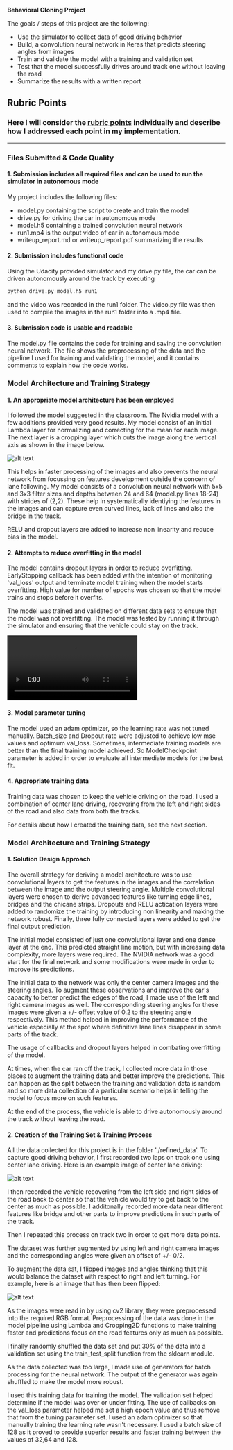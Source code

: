 **Behavioral Cloning Project**

The goals / steps of this project are the following:
* Use the simulator to collect data of good driving behavior
* Build, a convolution neural network in Keras that predicts steering angles from images
* Train and validate the model with a training and validation set
* Test that the model successfully drives around track one without leaving the road
* Summarize the results with a written report


[//]: # (Image References)

[image1]: ./output_images/center_image.png "Center camera image"
[image2]: ./output_images/flipped.png "Flipped image"
[image3]: ./output_images/cropped.png "Cropped image"
[video1]: ./run1.mp4 "Output video"

## Rubric Points
### Here I will consider the [rubric points](https://review.udacity.com/#!/rubrics/432/view) individually and describe how I addressed each point in my implementation.  

---
### Files Submitted & Code Quality

#### 1. Submission includes all required files and can be used to run the simulator in autonomous mode

My project includes the following files:
* model.py containing the script to create and train the model
* drive.py for driving the car in autonomous mode
* model.h5 containing a trained convolution neural network 
* run1.mp4 is the output video of car in autonomous mode
* writeup_report.md or writeup_report.pdf summarizing the results

#### 2. Submission includes functional code
Using the Udacity provided simulator and my drive.py file, the car can be driven autonomously around the track by executing 
```sh
python drive.py model.h5 run1
```
and the video was recorded in the run1 folder. The video.py file was then used to compile the images in the run1 folder into a .mp4 file.

#### 3. Submission code is usable and readable

The model.py file contains the code for training and saving the convolution neural network. The file shows the preprocessing of the data and the pipeline I used for training and validating the model, and it contains comments to explain how the code works.

### Model Architecture and Training Strategy

#### 1. An appropriate model architecture has been employed

I followed the model suggested in the classroom. The Nvidia model with a few additions provided very good results.
My model consist of an initial Lambda layer for normalizing and correcting for the mean for each image. The next layer is a cropping layer which cuts the image along the vertical axis as shown in the image below.

![alt text][image3]

This helps in faster processing of the images and also prevents the neural network from focussing on features development outside the concern of lane following.
My model consists of a convolution neural network with 5x5 and 3x3 filter sizes and depths between 24 and 64 (model.py lines 18-24) with strides of (2,2). These help in systematically identiying the features in the images and can capture even curved lines, lack of lines and also the bridge in the track. 

RELU and dropout layers are added to increase non linearity and reduce bias in the model.

#### 2. Attempts to reduce overfitting in the model

The model contains dropout layers in order to reduce overfitting. EarlyStopping callback has been added with the intention of monitoring 'val_loss' output and terminate model training when the model starts overfitting. High value for number of epochs was chosen so that the model trains and stops before it overfits.

The model was trained and validated on different data sets to ensure that the model was not overfitting. The model was tested by running it through the simulator and ensuring that the vehicle could stay on the track.

![alt text][video1]

#### 3. Model parameter tuning

The model used an adam optimizer, so the learning rate was not tuned manually. Batch_size and Dropout rate were adjusted to achieve low mse values and optimum val_loss. Sometimes, intermediate training models are better than the final training model achieved. So ModelCheckpoint parameter is added in order to evaluate all intermediate models for the best fit.

#### 4. Appropriate training data

Training data was chosen to keep the vehicle driving on the road. I used a combination of center lane driving, recovering from the left and right sides of the road and also data from both the tracks. 

For details about how I created the training data, see the next section. 

### Model Architecture and Training Strategy

#### 1. Solution Design Approach

The overall strategy for deriving a model architecture was to use convolutional layers to get the features in the images and the correlation between the image and the output steering angle. Multiple convolutional layers were chosen to derive advanced features like turning edge lines, bridges and the chicane strips. Dropouts and RELU actication layers were added to randomize the training by introducing non linearity and making the network robust. Finally, three fully connected layers were added to get the final output prediction.

The initial model consisted of just one convolutional layer and one dense layer at the end. This predicted straight line motion, but with increasing data complexity, more layers were required. The NVIDIA network was a good start for the final network and some modifications were made in order to improve its predictions.

The initial data to the network was only the center camera images and the steering angles. To augment these observations and improve the car's capacity to better predict the edges of the road, I made use of the left and right camera images as well. The corresponding steering angles for these images were given a +/- offset value of 0.2 to the steering angle respectively. This method helped in improving the performance of the vehicle especially at the spot where definitive lane lines disappear in some parts of the track.

The usage of callbacks and dropout layers helped in combating overfitting of the model.

At times, when the car ran off the track, I collected more data in those places to augment the training data and better improve the predictions. This can happen as the split between the training and validation data is random and so more data collection of a particular scenario helps in telling the model to focus more on such features.

At the end of the process, the vehicle is able to drive autonomously around the track without leaving the road.


#### 2. Creation of the Training Set & Training Process

All the data collected for this project is in the folder './refined_data'.
To capture good driving behavior, I first recorded two laps on track one using center lane driving. Here is an example image of center lane driving:

![alt text][image1]

I then recorded the vehicle recovering from the left side and right sides of the road back to center so that the vehicle would try to get back to the center as much as possible. I additonally recorded more data near different features like bridge and other parts to improve predictions in such parts of the track.

Then I repeated this process on track two in order to get more data points.

The dataset was further augmented by using left and right camera images and the corresponding angles were given an offset of +/- 0/2. 

To augment the data sat, I flipped images and angles thinking that this would balance the dataset with respect to right and left turning. For example, here is an image that has then been flipped:

![alt text][image2]

As the images were read in by using cv2 library, they were preprocessed into the required RGB format.
Preprocessing of the data was done in the model pipeline using Lambda and Cropping2D functions to make training faster and predictions focus on the road features only as much as possible. 

I finally randomly shuffled the data set and put 30% of the data into a validation set using the train_test_split function from the sklearn module.

As the data collected was too large, I made use of generators for batch processing for the neural network. The output of the generator was again shuffled to make the model more robust.

I used this training data for training the model. The validation set helped determine if the model was over or under fitting. The use of callbacks on the val_loss parameter helped me set a high epoch value and thus remove that from the tuning parameter set. I used an adam optimizer so that manually training the learning rate wasn't necessary. I used a batch size of 128 as it proved to provide superior results and faster training between the values of 32,64 and 128.

